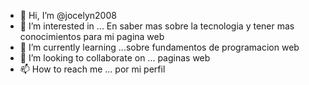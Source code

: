 - 👋 Hi, I’m @jocelyn2008
- 👀 I’m interested in ... En saber mas sobre la tecnologia y tener mas conocimientos para mi pagina web 
- 🌱 I’m currently learning ...sobre fundamentos de programacion web
- 💞️ I’m looking to collaborate on ... paginas web 
- 📫 How to reach me ... por mi perfil 

<!---
jocelyn2008/jocelyn2008 is a ✨ special ✨ repository because its `README.md` (this file) appears on your GitHub profile.
You can click the Preview link to take a look at your changes.
--->
